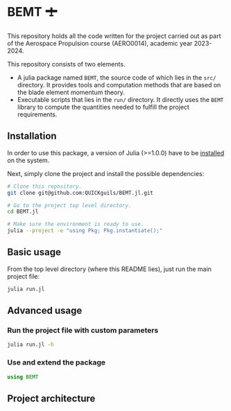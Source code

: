 # BEMT 🛨

This repository holds all the code written for the project carried out as part
of the Aerospace Propulsion course (AERO0014), academic year 2023-2024.

This repository consists of two elements.
 - A julia package named `BEMT`, the source code of which lies in the `src/`
   directory. It provides tools and computation methods that are based on the
   blade element momentum theory.
- Executable scripts that lies in the `run/` directory. It directly uses the
  `BEMT` library to compute the quantities needed to fulfill the project
  requirements.

## Installation

In order to use this package, a version of Julia (>=1.0.0) have to be
[installed](https://julialang.org/downloads/) on the system.

Next, simply clone the project and install the possible dependencies:
```sh
# Clone this repository.
git clone git@github.com:QUICKguils/BEMT.jl.git

# Go to the project top level directory.
cd BEMT.jl

# Make sure the environment is ready to use.
julia --project -e "using Pkg; Pkg.instantiate();"
```

## Basic usage

From the top level directory (where this README lies), just run the main project
file:
```sh
julia run.jl
```

## Advanced usage

### Run the project file with custom parameters

```sh
julia run.jl -h
```

### Use and extend the package

```julia
using BEMT
```

## Project architecture
